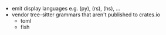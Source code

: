- emit display languages e.g. (py), (rs), (hs), ...
- vendor tree-sitter grammars that aren't published to crates.io
  - toml
  - fish
